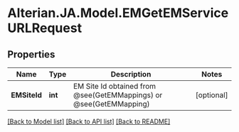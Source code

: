 # Alterian.JA.Model.EMGetEMServiceURLRequest

## Properties

Name | Type | Description | Notes
------------ | ------------- | ------------- | -------------
**EMSiteId** | **int** | EM Site Id obtained from @see(GetEMMappings) or @see(GetEMMapping) | [optional] 

[[Back to Model list]](../README.md#documentation-for-models) [[Back to API list]](../README.md#documentation-for-api-endpoints) [[Back to README]](../README.md)

